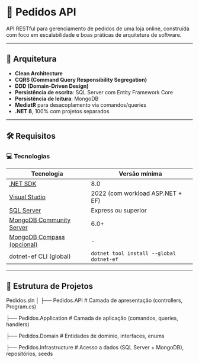 # 🧾 Pedidos API

API RESTful para gerenciamento de pedidos de uma loja online, construída com foco em escalabilidade e boas práticas de arquitetura de software.

---

## 🧠 Arquitetura

- **Clean Architecture**
- **CQRS (Command Query Responsibility Segregation)**
- **DDD (Domain-Driven Design)**
- **Persistência de escrita**: SQL Server com Entity Framework Core
- **Persistência de leitura**: MongoDB
- **MediatR** para desacoplamento via comandos/queries
- **.NET 8**, 100% com projetos separados

---

## 🛠️ Requisitos

### 💻 Tecnologias

| Tecnologia        | Versão mínima |
|-------------------|---------------|
| [.NET SDK](https://dotnet.microsoft.com/en-us/download) | 8.0           |
| [Visual Studio](https://visualstudio.microsoft.com/) | 2022 (com workload ASP.NET + EF) |
| [SQL Server](https://www.microsoft.com/pt-br/sql-server/sql-server-downloads) | Express ou superior |
| [MongoDB Community Server](https://www.mongodb.com/try/download/community) | 6.0+           |
| [MongoDB Compass (opcional)](https://www.mongodb.com/try/download/compass) | -             |
| dotnet-ef CLI (global) | `dotnet tool install --global dotnet-ef` |

---

## 🧱 Estrutura de Projetos

Pedidos.sln
│
├── Pedidos.API # Camada de apresentação (controllers, Program.cs)

├── Pedidos.Application # Camada de aplicação (comandos, queries, handlers)

├── Pedidos.Domain # Entidades de domínio, interfaces, enums

├── Pedidos.Infrastructure # Acesso a dados (SQL Server + MongoDB), repositórios, seeds
